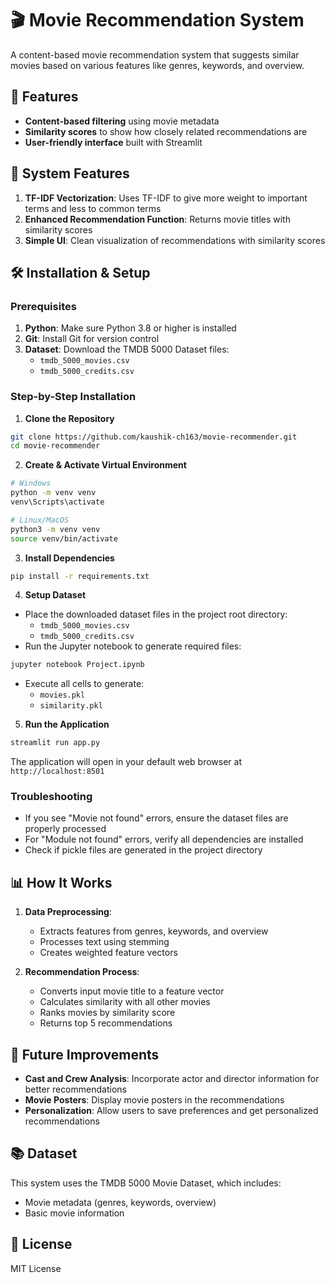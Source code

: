 # 🎬 Movie Recommendation System

A content-based movie recommendation system that suggests similar movies based on various features like genres, keywords, and overview.

## 🌟 Features

- **Content-based filtering** using movie metadata
- **Similarity scores** to show how closely related recommendations are
- **User-friendly interface** built with Streamlit

## 🚀 System Features

1. **TF-IDF Vectorization**: Uses TF-IDF to give more weight to important terms and less to common terms
2. **Enhanced Recommendation Function**: Returns movie titles with similarity scores
3. **Simple UI**: Clean visualization of recommendations with similarity scores

## 🛠️ Installation & Setup

### Prerequisites
1. **Python**: Make sure Python 3.8 or higher is installed
2. **Git**: Install Git for version control
3. **Dataset**: Download the TMDB 5000 Dataset files:
   - `tmdb_5000_movies.csv`
   - `tmdb_5000_credits.csv`

### Step-by-Step Installation

1. **Clone the Repository**
```bash
git clone https://github.com/kaushik-ch163/movie-recommender.git
cd movie-recommender
```

2. **Create & Activate Virtual Environment**
```bash
# Windows
python -m venv venv
venv\Scripts\activate

# Linux/MacOS
python3 -m venv venv
source venv/bin/activate
```

3. **Install Dependencies**
```bash
pip install -r requirements.txt
```

4. **Setup Dataset**
- Place the downloaded dataset files in the project root directory:
  - `tmdb_5000_movies.csv`
  - `tmdb_5000_credits.csv`
- Run the Jupyter notebook to generate required files:
```bash
jupyter notebook Project.ipynb
```
- Execute all cells to generate:
  - `movies.pkl`
  - `similarity.pkl`

5. **Run the Application**
```bash
streamlit run app.py
```
The application will open in your default web browser at `http://localhost:8501`

### Troubleshooting
- If you see "Movie not found" errors, ensure the dataset files are properly processed
- For "Module not found" errors, verify all dependencies are installed
- Check if pickle files are generated in the project directory

## 📊 How It Works

1. **Data Preprocessing**:
   - Extracts features from genres, keywords, and overview
   - Processes text using stemming
   - Creates weighted feature vectors

2. **Recommendation Process**:
   - Converts input movie title to a feature vector
   - Calculates similarity with all other movies
   - Ranks movies by similarity score
   - Returns top 5 recommendations

## 🔮 Future Improvements

- **Cast and Crew Analysis**: Incorporate actor and director information for better recommendations
- **Movie Posters**: Display movie posters in the recommendations
- **Personalization**: Allow users to save preferences and get personalized recommendations

## 📚 Dataset

This system uses the TMDB 5000 Movie Dataset, which includes:
- Movie metadata (genres, keywords, overview)
- Basic movie information

## 📝 License

MIT License